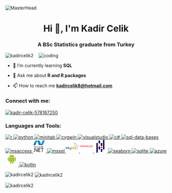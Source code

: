 ![MasterHead](https://www.mjvinnovation.com/wp-content/uploads/2021/07/Etapas-do-Data-Science-para-aplicar-na-sua-empresa.gif)
<h1 align="center">Hi 👋, I'm Kadir Celik</h1>
<h3 align="center">A BSc Statistics graduate from Turkey</h3>
<img align="right" alt="coding" width="400" src="https://uploads-ssl.webflow.com/5c19100c2b50073e6ee69da1/60d35967a853a1b14851703b_All%20the%20data%20(1).gif">

<p align="left"> <img src="https://komarev.com/ghpvc/?username=kadircelik2&label=Profile%20views&color=0e75b6&style=flat" alt="kadircelik2" /> </p>

- 🌱 I’m currently learning **SQL**

- 💬 Ask me about **R and R packages**

- 📫 How to reach me **kadircelik8@hotmail.com**

<h3 align="left">Connect with me:</h3>
<p align="left">
<a href="https://linkedin.com/in/kadir-celik-578187250" target="blank"><img align="center" src="https://raw.githubusercontent.com/rahuldkjain/github-profile-readme-generator/master/src/images/icons/Social/linked-in-alt.svg" alt="kadir-celik-578187250" height="30" width="40" /></a>
</p>

<h3 align="left">Languages and Tools:</h3>
<p align="left"> <a href="https://www.r-project.org" target="_blank" rel="noreferrer"> <img src="https://www.r-project.org/logo/Rlogo.png" alt="r" width="40" height="40"/> </a> <a href="https://www.python.org" target="_blank" rel="noreferrer"> <img src="https://acceleratekid.com/wp-content/uploads/2016/02/python-logo.png" alt="python" width="40" height="40"/> </a> <a href="https://www.minitab.com/en-us" target="_blank" rel="noreferrer"> <img src="https://www.integratedconsulting.cz/app/uploads/sites/13/2018/09/minitab-icon-min.png" alt="minitab" width="40" height="40"/> </a> <a href="https://www.cygwin.com/" target="_blank" rel="noreferrer"> <img src="https://upload.wikimedia.org/wikipedia/commons/thumb/2/29/Cygwin_logo.svg/2048px-Cygwin_logo.svg.png" alt="cygwin" width="40" height="40"/> </a> <a href="https://visualstudio.microsoft.com" target="_blank" rel="noreferrer"> <img src="https://seeklogo.com/images/V/visual-studio-logo-14F95CF819-seeklogo.com.png" alt="visualstudio" width="40" height="40"/> </a> <a href="https://learn.microsoft.com/en-us/dotnet/csharp" target="_blank" rel="noreferrer"> <img src="https://seeklogo.com/images/C/c-logo-A44DB3D53C-seeklogo.com.png" alt="c#" width="40" height="40"/>  </a> <a href="https://learn.microsoft.com/en-us/sql/relational-databases/databases/databases?view=sql-server-ver16" target="_blank" rel="noreferrer"> <img src="https://cdn-icons-png.flaticon.com/512/4248/4248416.png" alt="sql-data-bases" width="40" height="40"/> </a> <a href="https://www.microsoft.com/microsoft-365/access" target="_blank" rel="noreferrer"> <img src="https://1000logos.net/wp-content/uploads/2020/08/Microsoft-Access-Logo.png" alt="msaccess" width="40" height="40"/> </a> <a href="https://dotnet.microsoft.com/" target="_blank" rel="noreferrer"> <img src="https://raw.githubusercontent.com/devicons/devicon/master/icons/dot-net/dot-net-original-wordmark.svg" alt="dotnet" width="40" height="40"/> </a> <a href="https://www.microsoft.com/en-us/sql-server" target="_blank" rel="noreferrer"> <img src="https://www.svgrepo.com/show/303229/microsoft-sql-server-logo.svg" alt="mssql" width="40" height="40"/> </a> <a href="https://www.mysql.com/" target="_blank" rel="noreferrer"> <img src="https://raw.githubusercontent.com/devicons/devicon/master/icons/mysql/mysql-original-wordmark.svg" alt="mysql" width="40" height="40"/> </a> <a href="https://www.oracle.com/" target="_blank" rel="noreferrer"> <img src="https://raw.githubusercontent.com/devicons/devicon/master/icons/oracle/oracle-original.svg" alt="oracle" width="40" height="40"/> </a> <a href="https://pandas.pydata.org/" target="_blank" rel="noreferrer"> <img src="https://raw.githubusercontent.com/devicons/devicon/2ae2a900d2f041da66e950e4d48052658d850630/icons/pandas/pandas-original.svg" alt="pandas" width="40" height="40"/> </a> <a href="https://seaborn.pydata.org/" target="_blank" rel="noreferrer"> <img src="https://seaborn.pydata.org/_images/logo-mark-lightbg.svg" alt="seaborn" width="40" height="40"/> </a> <a href="https://www.sqlite.org/" target="_blank" rel="noreferrer"> <img src="https://www.vectorlogo.zone/logos/sqlite/sqlite-icon.svg" alt="sqlite" width="40" height="40"/> </a> <a href="https://azure.microsoft.com/en-in/" target="_blank" rel="noreferrer"> <img src="https://www.vectorlogo.zone/logos/microsoft_azure/microsoft_azure-icon.svg" alt="azure" width="40" height="40"/> </a> <a href="https://developer.android.com" target="_blank" rel="noreferrer"> <img src="https://raw.githubusercontent.com/devicons/devicon/master/icons/android/android-original-wordmark.svg" alt="android" width="40" height="40"/> </a> <a href="https://kotlinlang.org" target="_blank" rel="noreferrer"> <img src="https://www.vectorlogo.zone/logos/kotlinlang/kotlinlang-icon.svg" alt="kotlin" width="40" height="40"/> </a> </p>

<p><img align="left" src="https://github-readme-stats.vercel.app/api/top-langs?username=kadircelik2&show_icons=true&locale=en&layout=compact" alt="kadircelik2" /></p>

<p>&nbsp;<img align="center" src="https://github-readme-stats.vercel.app/api?username=kadircelik2&show_icons=true&locale=en" alt="kadircelik2" /></p>

<p><img align="center" src="https://github-readme-streak-stats.herokuapp.com/?user=kadircelik2&" alt="kadircelik2" /></p>
